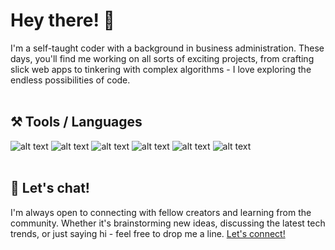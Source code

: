 
Hey there! 👋
======
I'm a self-taught coder with a background in business administration. These days, you'll find me working on all sorts of exciting projects, from crafting slick web apps to tinkering with complex algorithms - I love exploring the endless possibilities of code. 
<br><br>

##  ⚒️ Tools / Languages 
![alt text](https://img.shields.io/badge/R-ff69b4)
![alt text](https://img.shields.io/badge/Python-ff69b4)
![alt text](https://img.shields.io/badge/JAVASCRIPT-ff69b4)
![alt text](https://img.shields.io/badge/HTML5-ff69b4)
![alt text](https://img.shields.io/badge/CSS3-ff69b4)
![alt text](https://img.shields.io/badge/DJANGO-ff69b4)
<br><br>

## 💬 Let's chat!
I'm always open to connecting with fellow creators and learning from the community. Whether it's brainstorming new ideas, discussing the latest tech trends, or just saying hi - feel free to drop me a line. [Let's connect!](https://www.linkedin.com/in/line-ettrich-394768158/)


